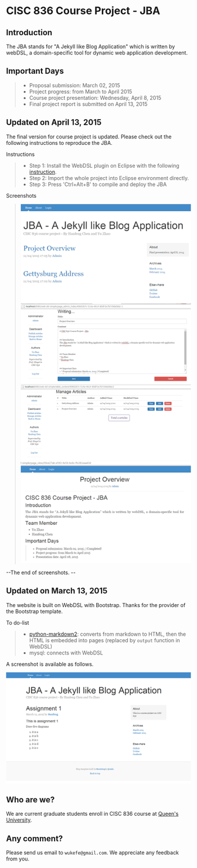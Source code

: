 # CISC 836 Course Project - JBA

## Introduction
The JBA stands for "A Jekyll like Blog Application" which is written by webDSL, a domain-specific tool for dynamic web application development.

## Important Days
> * Proposal submission: March 02, 2015
> * Project progress: from March to April 2015
> * Course project presentation: Wednesday, April 8, 2015
> * Final project report is submitted on April 13, 2015

## Updated on April 13, 2015
The final version for course project is updated. Please check out the following instructions to reproduce the JBA. 

Instructions
> * Step 1: Install the WebDSL plugin on Eclipse with the following [instruction](http://webdsl.org/selectpage/Download/WebDSLplugin).
> * Step 2: Import the whole project into Eclipse environment directly.
> * Step 3: Press 'Ctrl+Alt+B' to compile and deploy the JBA

Screenshots
> ![homepage2](homepage2.PNG)
> ![](article-save.PNG)
> ![](article-summary.PNG)
> ![](article-view2.png)

--The end of screenshots. --

## Updated on March 13, 2015
The website is built on WebDSL with Bootstrap. Thanks for the provider of the Bootstrap template.

To do-list
> * [python-markdown2](https://github.com/trentm/python-markdown2): converts from markdown to HTML, then the HTML is embedded into pages (replaced by `output` function in WebDSL)
> * mysql: connects with WebDSL

A screenshot is available as follows.

![Homepage](homepage.png)

## Who are we?
We are current graduate students enroll in CISC 836 course at [Queen's University](http://www.cs.queensu.ca/).

## Any comment?
Please send us email to ```wukefe@gmail.com```. We appreciate any feedback from you.